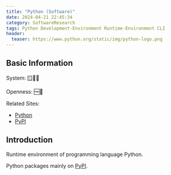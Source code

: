 ```yaml
---
title: "Python (Software)"
date: 2024-04-21 22:45:34
category: SoftwareResearch
tags: Python Development-Environment Runtime-Environment CLI
header:
  teaser: https://www.python.org/static/img/python-logo.png
---
```


## Basic Information

System: 🪟🍎🐧

Openness: 🆓📖

Related Sites:

* [Python](https://www.python.org/)
* [PyPI](https://pypi.org/)

## Introduction

Runtime environment of programming language Python.

Python packages mainly on [PyPI](https://pypi.org/).
